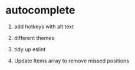 # autocomplete

1. add hotkeys with alt text

2. different themes

3. tidy up eslint

4. Update Items array to remove missed positions
